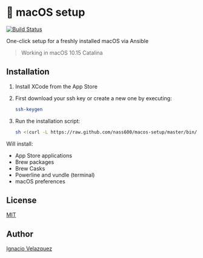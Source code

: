 #  macOS setup

[![Build Status](https://travis-ci.org/nass600/macos-setup.svg?branch=master)](https://travis-ci.org/nass600/macos-setup)

One-click setup for a freshly installed macOS via Ansible

> Working in macOS 10.15 Catalina

## Installation

1. Install XCode from the App Store

2. First download your ssh key or create a new one by executing:

   ```bash
   ssh-keygen
   ```

3. Run the installation script:

   ```bash
   sh <(curl -L https://raw.github.com/nass600/macos-setup/master/bin/install)
   ```

Will install:

+ App Store applications
+ Brew packages
+ Brew Casks
+ Powerline and vundle (terminal)
+ macOS preferences

## License

[MIT](LICENSE)

## Author

[Ignacio Velazquez](http://ignaciovelazquez.es)
